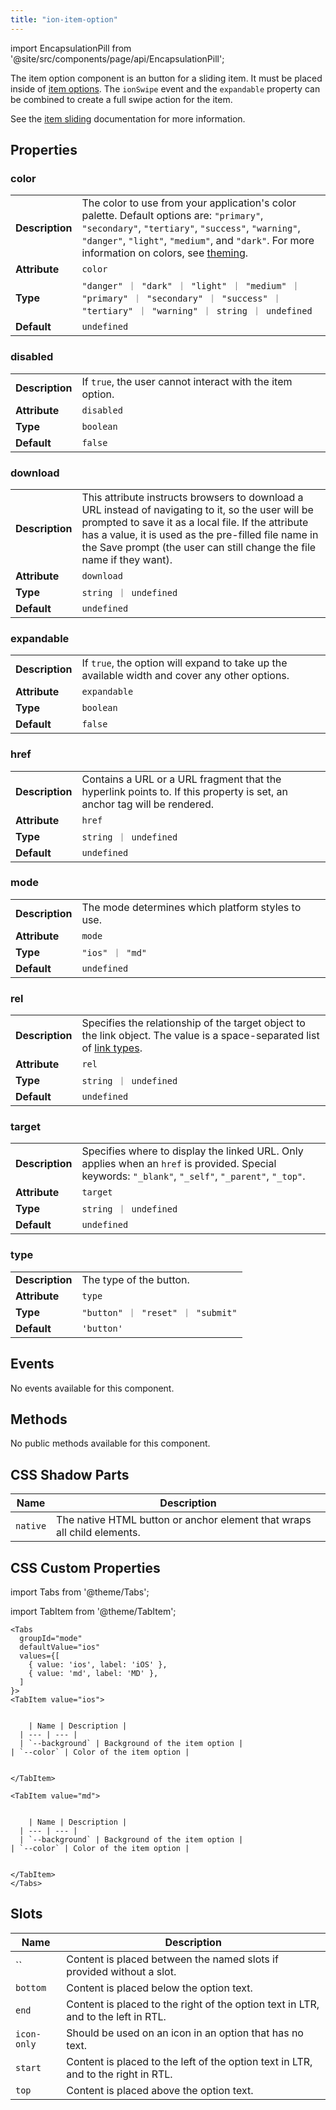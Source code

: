 ```yaml
---
title: "ion-item-option"
---
```


<head>
  <title>ion-item-option: Option Button for Sliding Item in Ionic</title>
  <meta name="description" content="ion-item-option is the option button for an ion-item-sliding and must be placed inside of an <ion-item-options>. Read to learn more about properties." />
</head>

import EncapsulationPill from '@site/src/components/page/api/EncapsulationPill';

<EncapsulationPill type="shadow" />

The item option component is an button for a sliding item. It must be placed inside of [item options](./item-options). The `ionSwipe` event and the `expandable` property can be combined to create a full swipe action for the item.

See the [item sliding](./item-sliding) documentation for more information.

## Properties

### color

|                 |                                                                                                                                                                                                                                                                        |
| --------------- | ---------------------------------------------------------------------------------------------------------------------------------------------------------------------------------------------------------------------------------------------------------------------- |
| **Description** | The color to use from your application's color palette. Default options are: `"primary"`, `"secondary"`, `"tertiary"`, `"success"`, `"warning"`, `"danger"`, `"light"`, `"medium"`, and `"dark"`. For more information on colors, see [theming](/docs/theming/basics). |
| **Attribute**   | `color`                                                                                                                                                                                                                                                                |
| **Type**        | `"danger" ｜ "dark" ｜ "light" ｜ "medium" ｜ "primary" ｜ "secondary" ｜ "success" ｜ "tertiary" ｜ "warning" ｜ string ｜ undefined`                                                                                                                                 |
| **Default**     | `undefined`                                                                                                                                                                                                                                                            |

### disabled

|                 |                                                           |
| --------------- | --------------------------------------------------------- |
| **Description** | If `true`, the user cannot interact with the item option. |
| **Attribute**   | `disabled`                                                |
| **Type**        | `boolean`                                                 |
| **Default**     | `false`                                                   |

### download

|                 |                                                                                                                                                                                                                                                                                           |
| --------------- | ----------------------------------------------------------------------------------------------------------------------------------------------------------------------------------------------------------------------------------------------------------------------------------------- |
| **Description** | This attribute instructs browsers to download a URL instead of navigating to it, so the user will be prompted to save it as a local file. If the attribute has a value, it is used as the pre-filled file name in the Save prompt (the user can still change the file name if they want). |
| **Attribute**   | `download`                                                                                                                                                                                                                                                                                |
| **Type**        | `string ｜ undefined`                                                                                                                                                                                                                                                                     |
| **Default**     | `undefined`                                                                                                                                                                                                                                                                               |

### expandable

|                 |                                                                                               |
| --------------- | --------------------------------------------------------------------------------------------- |
| **Description** | If `true`, the option will expand to take up the available width and cover any other options. |
| **Attribute**   | `expandable`                                                                                  |
| **Type**        | `boolean`                                                                                     |
| **Default**     | `false`                                                                                       |

### href

|                 |                                                                                                                         |
| --------------- | ----------------------------------------------------------------------------------------------------------------------- |
| **Description** | Contains a URL or a URL fragment that the hyperlink points to. If this property is set, an anchor tag will be rendered. |
| **Attribute**   | `href`                                                                                                                  |
| **Type**        | `string ｜ undefined`                                                                                                   |
| **Default**     | `undefined`                                                                                                             |

### mode

|                 |                                                   |
| --------------- | ------------------------------------------------- |
| **Description** | The mode determines which platform styles to use. |
| **Attribute**   | `mode`                                            |
| **Type**        | `"ios" ｜ "md"`                                   |
| **Default**     | `undefined`                                       |

### rel

|                 |                                                                                                                                                                                        |
| --------------- | -------------------------------------------------------------------------------------------------------------------------------------------------------------------------------------- |
| **Description** | Specifies the relationship of the target object to the link object. The value is a space-separated list of [link types](https://developer.mozilla.org/en-US/docs/Web/HTML/Link_types). |
| **Attribute**   | `rel`                                                                                                                                                                                  |
| **Type**        | `string ｜ undefined`                                                                                                                                                                  |
| **Default**     | `undefined`                                                                                                                                                                            |

### target

|                 |                                                                                                                                                     |
| --------------- | --------------------------------------------------------------------------------------------------------------------------------------------------- |
| **Description** | Specifies where to display the linked URL. Only applies when an `href` is provided. Special keywords: `"_blank"`, `"_self"`, `"_parent"`, `"_top"`. |
| **Attribute**   | `target`                                                                                                                                            |
| **Type**        | `string ｜ undefined`                                                                                                                               |
| **Default**     | `undefined`                                                                                                                                         |

### type

|                 |                                   |
| --------------- | --------------------------------- |
| **Description** | The type of the button.           |
| **Attribute**   | `type`                            |
| **Type**        | `"button" ｜ "reset" ｜ "submit"` |
| **Default**     | `'button'`                        |

## Events

No events available for this component.

## Methods

No public methods available for this component.

## CSS Shadow Parts

| Name     | Description                                                             |
| -------- | ----------------------------------------------------------------------- |
| `native` | The native HTML button or anchor element that wraps all child elements. |

## CSS Custom Properties

import Tabs from '@theme/Tabs';

import TabItem from '@theme/TabItem';

```mdx-code-block
<Tabs
  groupId="mode"
  defaultValue="ios"
  values={[
    { value: 'ios', label: 'iOS' },
    { value: 'md', label: 'MD' },
  ]
}>
<TabItem value="ios">


    | Name | Description |
  | --- | --- |
  | `--background` | Background of the item option |
| `--color` | Color of the item option |


</TabItem>

<TabItem value="md">


    | Name | Description |
  | --- | --- |
  | `--background` | Background of the item option |
| `--color` | Color of the item option |


</TabItem>
</Tabs>

```

## Slots

| Name        | Description                                                                       |
| ----------- | --------------------------------------------------------------------------------- |
| ``          | Content is placed between the named slots if provided without a slot.             |
| `bottom`    | Content is placed below the option text.                                          |
| `end`       | Content is placed to the right of the option text in LTR, and to the left in RTL. |
| `icon-only` | Should be used on an icon in an option that has no text.                          |
| `start`     | Content is placed to the left of the option text in LTR, and to the right in RTL. |
| `top`       | Content is placed above the option text.                                          |
